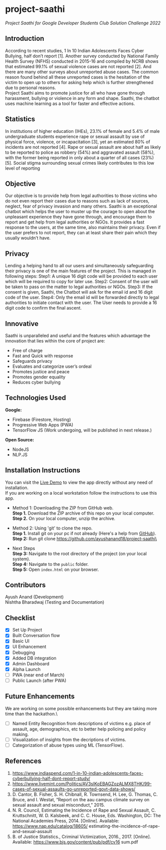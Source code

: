 # project-saathi

*Project Saathi for Google Developer Students Club Solution Challenge 2022*
## Introduction
According to recent studies, 1 In 10 Indian Adolescents Faces Cyber Bullying, half don’t report [1].  Another survey conducted by National Family Health Survey (NFHS) conducted in 2015-16 and compiled by NCRB shows that  estimated 99.1% of sexual violence cases are not reported [2]. And there are many other surveys about unreported abuse cases.
The common reason found behind all these unreported cases is the hesitation of the victim to open up to others for asking help which is further strengthened due to personal reasons.  
Project Saathi aims to promote justice for all who have gone through harassment, bullying or violence in any form and shape. Saathi, the chatbot uses machine learning as a tool for faster and effective actions. 

## Statistics
In institutions of higher education (IHEs), 23.1% of female and 5.4% of male undergraduate students experience rape or sexual assault by use of physical force, violence, or incapacitation [3], yet an estimated 80% of incidents are not reported [4]. Rape or sexual assault are about half as likely to be reported to police as robbery (54%) and aggravated assault (58%), with the former being reported in only about a quarter of all cases (23%) [5]. Social stigma surrounding sexual crimes likely contributes to this low level of reporting

## Objective
Our objective is to provide help from legal authorities to those victims who do not even report their cases due to reasons such as lack of sources, neglect, fear of privacy invasion and many others.
Saathi is an exceptional chatbot which helps the user to muster up the courage to open about the unpleasant experience they have gone through, and encourage them to report and get help from legal authorities or NGOs. It provides a fast response to the users, at the same time, also maintains their privacy. Even if the user prefers to not report, they can at least share their pain which they usually wouldn’t have.

## Privacy
Lending a helping hand to all our users and simultaneously safeguarding their privacy is one of the main features of the project. This is managed in following steps: 
Step1: A unique 16 digit code will be provided to each user which will be required to copy for later use. 
Step2: Consent of the user will be taken to pass on the matter to legal authorities or NGOs.
Step3: If the consent is given, Saathi, the Chatbot will ask for the email id and 16 digit code of the user. 
Step4: Only the email id will be forwarded directly to legal authorities to initiate contact with the user. The User needs to provide a 16 digit code to confirm the final ascent.

## Innovative
Saathi is unparalleled and useful and the features which advantage the innovation that lies within the core of project are:
+ Free of charge
+ Fast and Quick with response
+ Safeguards privacy
+ Evaluates and categorize user’s ordeal
+ Promotes justice and peace
+ Promotes gender equality
+ Reduces cyber bullying

## Technologies Used
**Google:**
+ Firebase (Firestore, Hosting)
+ Progressive Web Apps (PWA)
+ TensorFlow JS (Work undergoing, will be published in next release.)

**Open Source:**
+ NodeJS
+ NLP.JS

## Installation Instructions
You can visit the [Live Demo](#live-demo) to view the app directly without any need of installation.\
If you are working on a local workstation follow the instructions to use this app.
+ Method 1: Downloading the ZIP from GitHub web.\
**Step 1.** Download the ZIP archive of this repo on your local computer.\
**Step 2.** On your local computer, unzip the archive.
+ Method 2: Using 'git' to clone the repo.\
**Step 1.** Install git on your pc if not already (Here's a help from [GitHub](https://github.com/git-guides/install-git)).\
**Step 2:** Run git clone https://github.com/ayushanand18/project-saathi\

+ Next Steps\
**Step 3:** Navigate to the root directory of the project (on your local system).\
**Step 4:** Navigate to the `public` folder.\
**Step 5:** Open `index.html` on your browser.

## Contributors
Ayush Anand (Development)\
Nishtha Bharadwaj (Testing and Documentation)

## Checklist
- [x] Set Up Project
- [x] Built Conversation flow
- [x] Basic UI
- [x] UI Enhancement
- [x] Debugging
- [x] Added DB integration
- [x] Admin Dashboard
- [x] Alpha Launch
- [ ] PWA (near end of March)
- [ ] Public Launch (after PWA)

## Future Enhancements
We are working on some possible enhancements but they are taking more time than the hackathon.\
- [ ] Named Entity Recognition from descriptions of victims e.g. place of assault, age, demographics, etc to better help policing and policy making.
- [ ] Visualization of insights from the decriptions of victims.
- [ ] Categorization of abuse types using ML (TensorFlow).

## References
1. https://www.indiaspend.com/1-in-10-indian-adolescents-faces-cyberbullying-half-dont-report-study/
2. https://www.livemint.com/Politics/AV3sIKoEBAGZozALMX8THK/99-cases-of-sexual-assaults-go-unreported-govt-data-shows/
3. D. Cantor, B. Fisher, S. H. Chibnall, R. Townsend, H. Lee, G. Thomas, C. Bruce, and I. Westat, “Report on the aau campus climate survey on sexual assault and sexual misconduct,” 2015. 
4.  N. R. Council, Estimating the Incidence of Rape and Sexual Assault, C. Kruttschnitt, W. D. Kalsbeek, and C. C. House, Eds. Washington, DC: The National Academies Press, 2014. [Online]. Available: https://www.nap.edu/catalog/18605/ estimating-the-incidence-of-rape-and-sexual-assault 
5.  B. of Justice Statistics., Criminal Victimization, 2016., 2017. [Online]. Available: https://www.bjs.gov/content/pub/pdf/cv16 sum.pdf